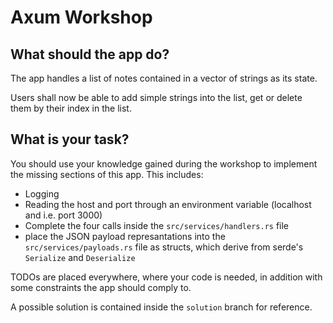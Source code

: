 # Axum Workshop

## What should the app do?
The app handles a list of notes contained in a vector of strings as its state.

Users shall now be able to add simple strings into the list, get or delete them by their index in the list.

## What is your task?
You should use your knowledge gained during the workshop to implement the missing sections of this app.
This includes:
- Logging
- Reading the host and port through an environment variable (localhost and i.e. port 3000)
- Complete the four calls inside the `src/services/handlers.rs` file
- place the JSON payload represantations into the `src/services/payloads.rs` file as structs, which derive from serde's `Serialize` and `Deserialize`

TODOs are placed everywhere, where your code is needed, in addition with some constraints the app should comply to.

A possible solution is contained inside the `solution` branch for reference.

